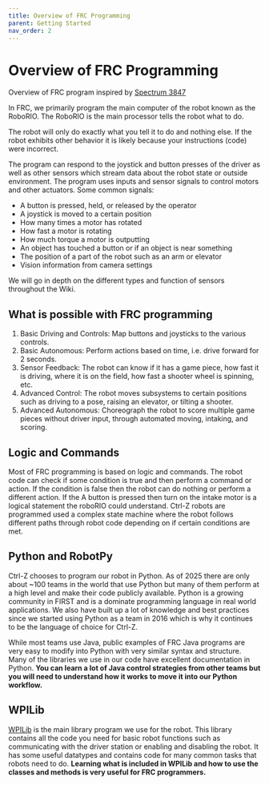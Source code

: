 ```yaml
---
title: Overview of FRC Programming
parent: Getting Started
nav_order: 2
---
```


# Overview of FRC Programming
Overview of FRC program inspired by [Spectrum 3847](https://docs.google.com/presentation/d/e/2PACX-1vRC037jwjNSnJN47Sut_juVnw0Ds6HQF1Jrwlx2t-1F6xo2s3G6tx7XU7Q0-xzG7ihGxwnhlGDvChz6/pub?start=false&loop=false&delayms=3000&slide=id.p)

In FRC, we primarily program the main computer of the robot known as the RoboRIO. The RoboRIO is the main processor tells the robot what to do.

The robot will only do exactly what you tell it to do and nothing else. If the robot exhibits other behavior it is likely because your instructions (code) were incorrect.

The program can respond to the joystick and button presses of the driver as well as other sensors which stream data about the robot state or outside environment. The program uses inputs and sensor signals to control motors and other actuators. Some common signals:

- A button is pressed, held, or released by the operator
- A joystick is moved to a certain position
- How many times a motor has rotated
- How fast a motor is rotating
- How much torque a motor is outputting
- An object has touched a button or if an object is near something
- The position of a part of the robot such as an arm or elevator
- Vision information from camera settings

We will go in depth on the different types and function of sensors throughout the Wiki.

## What is possible with FRC programming
1. Basic Driving and Controls: Map buttons and joysticks to the various controls.
2. Basic Autonomous: Perform actions based on time, i.e. drive forward for 2 seconds.
3. Sensor Feedback: The robot can know if it has a game piece, how fast it is driving, where it is on the field, how fast a shooter wheel is spinning, etc.
4. Advanced Control: The robot moves subsystems to certain positions such as driving to a pose, raising an elevator, or tilting a shooter.
5. Advanced Autonomous: Choreograph the robot to score multiple game pieces without driver input, through automated moving, intaking, and scoring.

## Logic and Commands
Most of FRC programming is based on logic and commands. The robot code can check if some condition is true and then perform a command or action. If the condition is false then the robot can do nothing or perform a different action. If the A button is pressed then turn on the intake motor is a logical statement the roboRIO could understand. Ctrl-Z robots are programmed used a complex state machine where the robot follows different paths through robot code depending on if certain conditions are met.

## Python and RobotPy
Ctrl-Z chooses to program our robot in Python. As of 2025 there are only about ~100 teams in the world that use Python but many of them perform at a high level and make their code publicly available. Python is a growing community in FIRST and is a dominate programming language in real world applications. We also have built up a lot of knowledge and best practices since we started using Python as a team in 2016 which is why it continues to be the language of choice for Ctrl-Z.

While most teams use Java, public examples of FRC Java programs are very easy to modify into Python with very similar syntax and structure. Many of the libraries we use in our code have excellent documentation in Python. **You can learn a lot of Java control strategies from other teams but you will need to understand how it works to move it into our Python workflow.**

## WPILib
[WPILib](https://docs.wpilib.org/en/stable/) is the main library program we use for the robot. This library contains all the code you need for basic robot functions such as communicating with the driver station or enabling and disabling the robot. It has some useful datatypes and contains code for many common tasks that robots need to do. **Learning what is included in WPILib and how to use the classes and methods is very useful for FRC programmers.**


